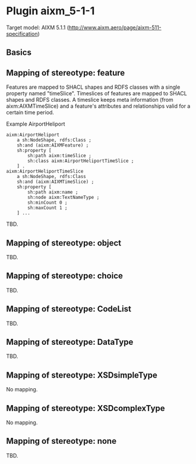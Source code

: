 # Plugin aixm_5-1-1

Target model: AIXM 5.1.1 (http://www.aixm.aero/page/aixm-511-specification)

## Basics

## Mapping of stereotype: feature

Features are mapped to SHACL shapes and RDFS classes with a single property named "timeSlice".
Timeslices of features are mapped to SHACL shapes and RDFS classes. A timeslice keeps meta information (from aixm:AIXMTimeSlice) and a feature's attributes and relationships valid for a certain time period. 

Example AirportHeliport
	
	aixm:AirportHeliport
		a sh:NodeShape, rdfs:Class ;
		sh:and (aixm:AIXMFeature) ;
		sh:property [ 
			sh:path aixm:timeSlice ;
			sh:class aixm:AirportHeliportTimeSlice ;
		] .
	aixm:AirportHeliportTimeSlice
		a sh:NodeShape, rdfs:Class
		sh:and (aixm:AIXMTimeSlice) ;
		sh:property [
			sh:path aixm:name ;
			sh:node aixm:TextNameType ;
			sh:minCount 0 ;
			sh:maxCount 1 ;
		] ...
		
TBD.

## Mapping of stereotype: object

TBD.

## Mapping of stereotype: choice

TBD.

## Mapping of stereotype: CodeList

TBD.

## Mapping of stereotype: DataType

TBD.

## Mapping of stereotype: XSDsimpleType

No mapping.

## Mapping of stereotype: XSDcomplexType

No mapping.

## Mapping of stereotype: none

TBD.
